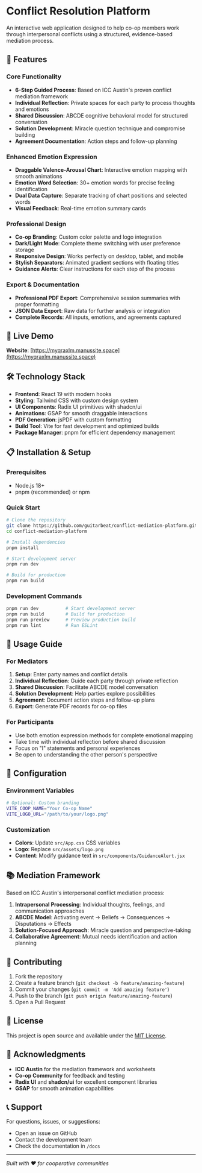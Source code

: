 # Conflict Resolution Platform

An interactive web application designed to help co-op members work through interpersonal conflicts using a structured, evidence-based mediation process.

## 🌟 Features

### Core Functionality

- **6-Step Guided Process**: Based on ICC Austin's proven conflict mediation framework
- **Individual Reflection**: Private spaces for each party to process thoughts and emotions
- **Shared Discussion**: ABCDE cognitive behavioral model for structured conversation
- **Solution Development**: Miracle question technique and compromise building
- **Agreement Documentation**: Action steps and follow-up planning

### Enhanced Emotion Expression

- **Draggable Valence-Arousal Chart**: Interactive emotion mapping with smooth animations
- **Emotion Word Selection**: 30+ emotion words for precise feeling identification
- **Dual Data Capture**: Separate tracking of chart positions and selected words
- **Visual Feedback**: Real-time emotion summary cards

### Professional Design

- **Co-op Branding**: Custom color palette and logo integration
- **Dark/Light Mode**: Complete theme switching with user preference storage
- **Responsive Design**: Works perfectly on desktop, tablet, and mobile
- **Stylish Separators**: Animated gradient sections with floating titles
- **Guidance Alerts**: Clear instructions for each step of the process

### Export & Documentation
- **Professional PDF Export**: Comprehensive session summaries with proper formatting
- **JSON Data Export**: Raw data for further analysis or integration
- **Complete Records**: All inputs, emotions, and agreements captured

## 🚀 Live Demo

**Website**: [https://myqraxlm.manussite.space](https://myqraxlm.manussite.space)

## 🛠️ Technology Stack

- **Frontend**: React 19 with modern hooks
- **Styling**: Tailwind CSS with custom design system
- **UI Components**: Radix UI primitives with shadcn/ui
- **Animations**: GSAP for smooth draggable interactions
- **PDF Generation**: jsPDF with custom formatting
- **Build Tool**: Vite for fast development and optimized builds
- **Package Manager**: pnpm for efficient dependency management

## 📋 Installation & Setup

### Prerequisites
- Node.js 18+ 
- pnpm (recommended) or npm

### Quick Start
```bash
# Clone the repository
git clone https://github.com/guitarbeat/conflict-mediation-platform.git
cd conflict-mediation-platform

# Install dependencies
pnpm install

# Start development server
pnpm run dev

# Build for production
pnpm run build
```

### Development Commands
```bash
pnpm run dev          # Start development server
pnpm run build        # Build for production
pnpm run preview      # Preview production build
pnpm run lint         # Run ESLint
```

## 🎯 Usage Guide

### For Mediators
1. **Setup**: Enter party names and conflict details
2. **Individual Reflection**: Guide each party through private reflection
3. **Shared Discussion**: Facilitate ABCDE model conversation
4. **Solution Development**: Help parties explore possibilities
5. **Agreement**: Document action steps and follow-up plans
6. **Export**: Generate PDF records for co-op files

### For Participants
- Use both emotion expression methods for complete emotional mapping
- Take time with individual reflection before shared discussion
- Focus on "I" statements and personal experiences
- Be open to understanding the other person's perspective

## 🔧 Configuration

### Environment Variables
```bash
# Optional: Custom branding
VITE_COOP_NAME="Your Co-op Name"
VITE_LOGO_URL="/path/to/your/logo.png"
```

### Customization
- **Colors**: Update `src/App.css` CSS variables
- **Logo**: Replace `src/assets/logo.png`
- **Content**: Modify guidance text in `src/components/GuidanceAlert.jsx`

## 📚 Mediation Framework

Based on ICC Austin's interpersonal conflict mediation process:

1. **Intrapersonal Processing**: Individual thoughts, feelings, and communication approaches
2. **ABCDE Model**: Activating event → Beliefs → Consequences → Disputations → Effects
3. **Solution-Focused Approach**: Miracle question and perspective-taking
4. **Collaborative Agreement**: Mutual needs identification and action planning

## 🤝 Contributing

1. Fork the repository
2. Create a feature branch (`git checkout -b feature/amazing-feature`)
3. Commit your changes (`git commit -m 'Add amazing feature'`)
4. Push to the branch (`git push origin feature/amazing-feature`)
5. Open a Pull Request

## 📄 License

This project is open source and available under the [MIT License](LICENSE).

## 🙏 Acknowledgments

- **ICC Austin** for the mediation framework and worksheets
- **Co-op Community** for feedback and testing
- **Radix UI** and **shadcn/ui** for excellent component libraries
- **GSAP** for smooth animation capabilities

## 📞 Support

For questions, issues, or suggestions:
- Open an issue on GitHub
- Contact the development team
- Check the documentation in `/docs`

---

*Built with ❤️ for cooperative communities*

